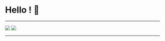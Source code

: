 # Hello ! 👋
**********
![](https://github-readme-stats.vercel.app/api?username=PixelNotix&show_icons=true&bg_color=fff&text_color=23272A&title_color=7289DA&hide_border=true&include_all_commits=true&count_private=true)
![](https://github-readme-stats.vercel.app/api/top-langs/?username=PixelNotix&layout=compact&card_width=250&theme=tokyonight&bg_color=fff&text_color=23272A&title_color=7289DA&hide_border=true&show_icons=true&include_all_commits=true&count_private=true)
**********



<!--
**PixelNotix/PixelNotix** is a ✨ _special_ ✨ repository because its `README.md` (this file) appears on your GitHub profile.

Here are some ideas to get you started:

- 🔭 I’m currently working on ...
- 🌱 I’m currently learning ...
- 👯 I’m looking to collaborate on ...
- 🤔 I’m looking for help with ...
- 💬 Ask me about ...
- 📫 How to reach me: ...
- 😄 Pronouns: ...
- ⚡ Fun fact: ...
-->

